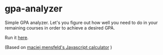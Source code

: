 gpa-analyzer
============

Simple GPA analyzer. Let's you figure out how well you need to do in your remaining courses in order
to achieve a desired GPA.

Run it [here](http://tzaffi.github.io/gpa-analyzer/).

(Based on [maciej mensfeld's Javascript calculator](https://github.com/mensfeld/bootstrap-calculator) )
